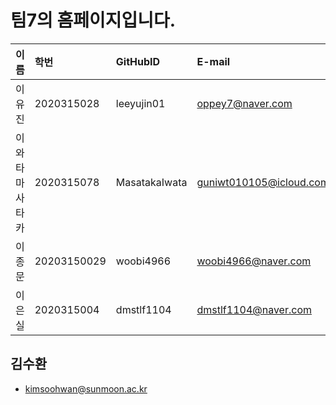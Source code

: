 # 팀7의 홈페이지입니다.

|이름|학번|GitHubID|E-mail|
|:---|:---|:---|:---|
|이유진|2020315028|leeyujin01|oppey7@naver.com|
|이와타마사타카|2020315078|MasatakaIwata|guniwt010105@icloud.com|
|이종문|20203150029|woobi4966|woobi4966@naver.com|
|이은실|2020315004|dmstlf1104|dmstlf1104@naver.com|

## 김수환
- kimsoohwan@sunmoon.ac.kr
